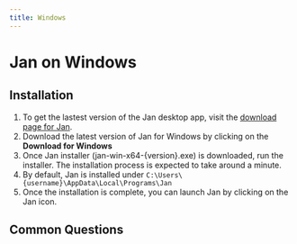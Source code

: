 ```yaml
---
title: Windows
---
```


# Jan on Windows

## Installation 

1. To get the lastest version of the Jan desktop app, visit the [download page for Jan](https://jan.ai/).
2. Download the latest version of Jan for Windows by clicking on the **Download for Windows**
3. Once Jan installer (jan-win-x64-{version}.exe) is downloaded, run the installer. The installation process is expected to take around a minute.
4. By default, Jan is installed under `C:\Users\{username}\AppData\Local\Programs\Jan`
5. Once the installation is complete, you can launch Jan by clicking on the Jan icon.

## Common Questions
